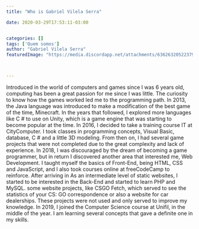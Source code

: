 ```yaml
---
title: "Who is Gabriel Vilela Serra"

date: 2020-03-29T17:53:11-03:00


categories: []
tags: ['Quem somos']
author: "Gabriel Vilela Serra"
featuredImage: "https://media.discordapp.net/attachments/636263205223792640/693987681537097738/IMG_20190717_221012.png?width=1170&height=585"



---
```



Introduced in the world of computers and games since I was 6 years old, computing has been a great passion for me since I was little.
The curiosity to know how the games worked led me to the programming path. In 2013, the Java language was introduced
to make a modification of the best game of the time, Minecraft. In the years that followed, I explored more languages ​​like C # to
use on Unity, which is a game engine that was starting to become popular at the time. In 2016, I decided to take a training course
IT at CityComputer. I took classes in programming concepts, Visual Basic, database, C # and a little 3D modeling.
From then on, I had several game projects that were not completed due to the great complexity and lack of experience.
In 2018, I was discouraged by the dream of becoming a game programmer, but in return I discovered another area that interested me, Web Development.
I taught myself the basics of Front-End, being HTML, CSS and JavaScript, and I also took courses online at freeCodeCamp to reinforce. After arriving in
As an intermediate level of static websites, I started to be interested in the Back-End and started to learn PHP and MySQL.
some website projects, like CSGO Fetch, which served to see the statistics of your CS: GO correspondence or also
a website for car dealerships. These projects were not used and only served to improve my knowledge.
In 2019, I joined the Computer Science course at Unifil, in the middle of the year. I am learning several concepts that gave
a definite one in my skills.
